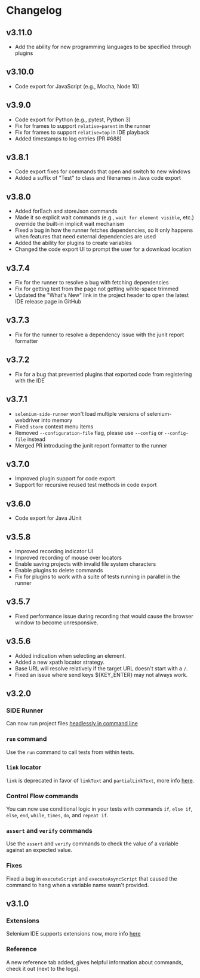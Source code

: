 # Changelog

## v3.11.0
- Add the ability for new programming languages to be specified through plugins

## v3.10.0
- Code export for JavaScript (e.g., Mocha, Node 10)

## v3.9.0
- Code export for Python (e.g., pytest, Python 3)
- Fix for frames to support `relative=parent` in the runner
- Fix for frames to support `relative=top` in IDE playback
- Added timestamps to log entries (PR #688)

## v3.8.1
- Code export fixes for commands that open and switch to new windows
- Added a suffix of "Test" to class and filenames in Java code export

## v3.8.0
- Added forEach and storeJson commands
- Made it so explicit wait commands (e.g., `wait for element visible`, etc.) override the built-in implicit wait mechanism
- Fixed a bug in how the runner fetches dependencies, so it only happens when features that need external dependencies are used
- Added the ability for plugins to create variables
- Changed the code export UI to prompt the user for a download location

## v3.7.4
- Fix for the runner to resolve a bug with fetching dependencies
- Fix for getting text from the page not getting white-space trimmed
- Updated the "What's New" link in the project header to open the latest IDE release page in GitHub

## v3.7.3
- Fix for the runner to resolve a dependency issue with the junit report formatter

## v3.7.2
- Fix for a bug that prevented plugins that exported code from registering with the IDE

## v3.7.1
- `selenium-side-runner` won't load multiple versions of selenium-webdriver into memory
- Fixed `store` context menu items 
- Removed `--configuration-file` flag, please use `--config` or `--config-file` instead
- Merged PR introducing the junit report formatter to the runner

## v3.7.0
- Improved plugin support for code export
- Support for recursive reused test methods in code export

## v3.6.0
- Code export for Java JUnit

## v3.5.8
- Improved recording indicator UI
- Improved recording of mouse over locators
- Enable saving projects with invalid file system characters
- Enable plugins to delete commands
- Fix for plugins to work with a suite of tests running in parallel in the runner

## v3.5.7
- Fixed performance issue during recording that would cause the browser window to become unresponsive.

## v3.5.6
- Added indication when selecting an element.  
- Added a new xpath locator strategy.  
- Base URL will resolve relatively if the target URL doesn't start with a `/`.  
- Fixed an issue where send keys ${KEY_ENTER} may not always work.  

## v3.2.0
### SIDE Runner
Can now run project files [headlessly in command line](https://www.npmjs.com/package/selenium-side-runner)
### `run` command
Use the `run` command to call tests from within tests.
### `link` locator
`link` is deprecated in favor of `linkText` and `partialLinkText`, more info [here](https://github.com/SeleniumHQ/selenium-ide/releases/tag/v3.2.0).
### Control Flow commands
You can now use conditional logic in your tests with commands `if`, `else if`, `else`, `end`, `while`, `times`, `do`, and `repeat if`.
### `assert` and `verify` commands
Use the `assert` and `verify` commands to check the value of a variable against an expected value.
### Fixes
Fixed a bug in `executeScript` and `executeAsyncScript` that caused the command to hang when a variable name wasn't provided.

## v3.1.0
### Extensions
Selenium IDE supports extensions now, more info [here](https://github.com/SeleniumHQ/selenium-ide/wiki/Getting-Started-with-Plugins)
### Reference
A new reference tab added, gives helpful information about commands, check it out (next to the logs).

